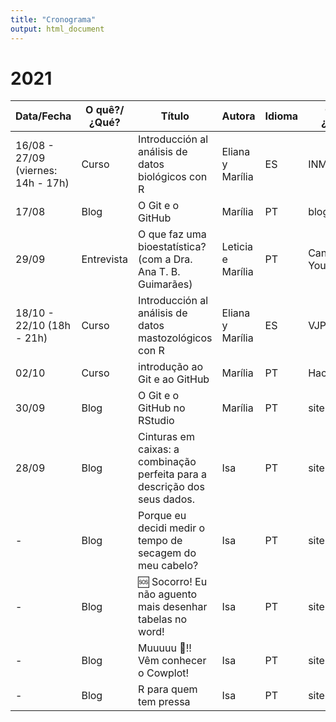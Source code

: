 ```yaml
---
title: "Cronograma"
output: html_document
---
```


# 2021

| Data/Fecha                         | O quê?/¿Qué? | Título                                                                     | Autora            | Idioma | Onde?/¿Donde?    | ok? |
|------------------------------------|--------------|----------------------------------------------------------------------------|-------------------|--------|------------------|-----|
| 16/08 - 27/09 (viernes: 14h - 17h) | Curso        | Introducción al análisis de datos biológicos con R                         | Eliana y Marília  | ES     | INMeT - AR       | ☑   |
| 17/08                              | Blog         | O Git e o GitHub                                                           | Marília           | PT     | blog             | ☑   |
| 29/09                              | Entrevista   | O que faz uma bioestatística? (com a Dra. Ana T. B. Guimarães)             | Leticia e Marília | PT     | Canal do Youtube | ◻   |
| 18/10 - 22/10 (18h - 21h)          | Curso        | Introducción al análisis de datos mastozológicos con R                     | Eliana y Marília  | ES     | VJPM - PY        | ◻   |
| 02/10                              | Curso        | introdução ao Git e ao GitHub                                              | Marília           | PT     | HacktoberFest    | ◻   |
| 30/09                              | Blog         | O Git e o GitHub no RStudio                                                | Marília           | PT     | site             | ◻   |
| 28/09                              | Blog         | Cinturas em caixas: a combinação perfeita para a descrição dos seus dados. | Isa               | PT     | site             | ☑   |
| \-                                 | Blog         | Porque eu decidi medir o tempo de secagem do meu cabelo?                   | Isa               | PT     | site             | ◻   |
| \-                                 | Blog         | 🆘 Socorro! Eu não aguento mais desenhar tabelas no word!                   | Isa               | PT     | site             | ◻   |
| \-                                 | Blog         | Muuuuu 🐄!! Vêm conhecer o Cowplot!                                         | Isa               | PT     | site             | ◻   |
| \-                                 | Blog         | R para quem tem pressa                                                     | Isa               | PT     | site             | ◻   |

